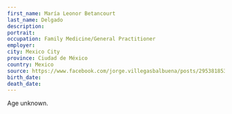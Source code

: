 ```yaml
---
first_name: María Leonor Betancourt
last_name: Delgado
description: 
portrait: 
occupation: Family Medicine/General Practitioner
employer: 
city: Mexico City
province: Ciudad de México
country: Mexico
source: https://www.facebook.com/jorge.villegasbalbuena/posts/2953818531379164
birth_date: 
death_date: 
---
```


Age unknown.